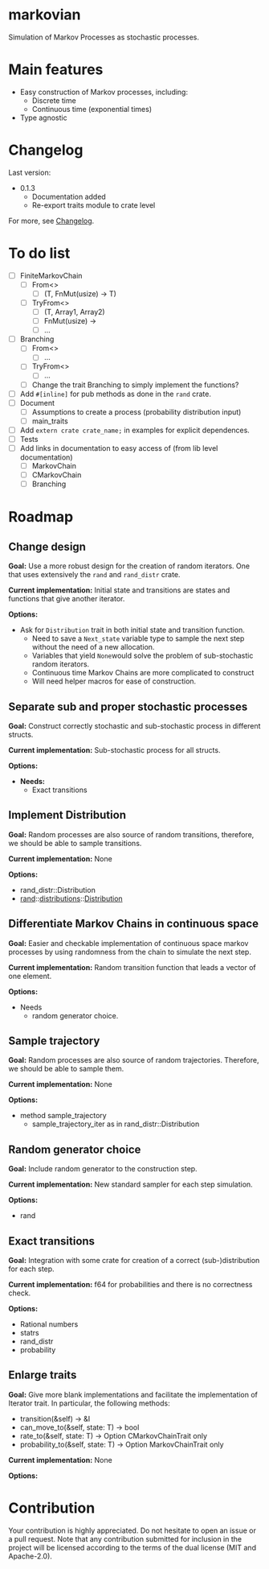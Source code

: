# markovian
Simulation of Markov Processes as stochastic processes.

# Main features

- Easy construction of Markov processes, including:
  - Discrete time
  - Continuous time (exponential times)
- Type agnostic

# Changelog

Last version:

- 0.1.3
  - Documentation added
  - Re-export traits module to crate level

For more, see [Changelog](https://github.com/rasa200/markovian/blob/master/Changelog.md).

# To do list

- [ ] FiniteMarkovChain
  - [ ] From<>
    - [ ] (T, FnMut(usize) -> T)
  - [ ] TryFrom<>
    - [ ] (T, Array1<T>, Array2<T>)
    - [ ] FnMut(usize) -> 
    - [ ] ... 
- [ ] Branching
  - [ ] From<>
    - [ ] ... 
  - [ ] TryFrom<>
    - [ ] ... 
  - [ ] Change the trait Branching to simply implement the functions?
- [ ] Add `#[inline]` for pub methods as done in the `rand` crate. 
- [ ] Document 
  - [ ] Assumptions to create a process (probability distribution input)
  - [ ] main_traits
- [ ] Add `extern crate crate_name;` in examples for explicit dependences. 
- [ ] Tests
- [ ] Add links in documentation to easy access of (from lib level documentation)
  - [ ] MarkovChain
  - [ ] CMarkovChain
  - [ ] Branching

# Roadmap

## Change design

**Goal:** Use a more robust design for the creation of random iterators. One that uses extensively the `rand` and `rand_distr` crate.

**Current implementation:** Initial state and transitions are states and functions that give another iterator.

**Options:**

- Ask for `Distribution` trait in both initial state and transition function. 
  - Need to save a `Next_state` variable type to sample the next step without the need of a new allocation.
  - Variables that yield `None`would solve the problem of sub-stochastic random iterators. 
  - Continuous time Markov Chains are more complicated to construct
  - Will need helper macros for ease of construction. 

## Separate sub and proper stochastic processes

**Goal:** Construct correctly stochastic and sub-stochastic process in different structs.

**Current implementation:** Sub-stochastic process for all structs.

**Options:**

- **Needs:** 
  - Exact transitions

## Implement Distribution

**Goal:** Random processes are also source of random transitions, therefore, we should be able to sample transitions. 

**Current implementation:** None

**Options:**

- rand_distr::Distribution 
- [rand](https://docs.rs/rand/0.7.3/rand/index.html)::[distributions](https://docs.rs/rand/0.7.3/rand/distributions/index.html)::[Distribution](https://docs.rs/rand/0.7.3/rand/distributions/trait.Distribution.html) 

## Differentiate Markov Chains in continuous space

**Goal:** Easier and checkable implementation of continuous space markov processes by using randomness from the chain to simulate the next step.

**Current implementation:** Random transition function that leads a vector of one element.

**Options:**

- Needs
  - random generator choice. 

## Sample trajectory

**Goal:** Random processes are also source of random trajectories. Therefore, we should be able to sample them.

**Current implementation:** None

**Options:**

- method sample_trajectory
  - sample_trajectory_iter
    as in rand_distr::Distribution

## Random generator choice

**Goal:** Include random generator to the construction step.

**Current implementation:** New standard sampler for each step simulation. 

**Options:**

- rand

## Exact transitions

**Goal:** Integration with some crate for creation of a correct (sub-)distribution for each step. 

**Current implementation:** f64 for probabilities and there is no correctness check. 

**Options:**

- Rational numbers
- statrs
- rand_distr
- probability

## Enlarge traits

**Goal:** Give more blank implementations and facilitate the implementation of Iterator trait. In particular, the following methods:

- transition(&self) -> &I
- can_move_to(&self, state: T) -> bool
- rate_to(&self, state: T) -> Option<f64>
  CMarkovChainTrait only
- probability_to(&self, state: T) -> Option<f64>
  MarkovChainTrait only

**Current implementation:** None

**Options:** 

# Contribution

Your contribution is highly appreciated. Do not hesitate to open an issue or a pull request. Note that any contribution submitted for inclusion in the project will be licensed according to the terms of the dual license (MIT and Apache-2.0).